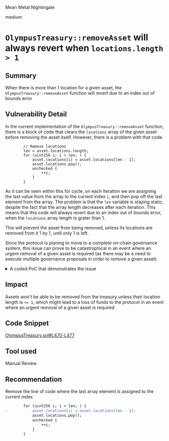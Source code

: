 Mean Metal Nightingale

medium

# `OlympusTreasury::removeAsset` will always revert when `locations.length > 1`

## Summary
When there is more than 1 location for a given asset, the `OlympusTreasury::removeAsset` function will revert due to an index out of bounds error

## Vulnerability Detail
In the current implementation of the `OlympusTreasury::removeAsset` function, there is a block of code that clears the `locations` array of the given asset before removing the asset itself. However, there is a problem with that code.

```solidity
        // Remove locations
        len = asset.locations.length;
        for (uint256 i; i < len; ) {
            asset.locations[i] = asset.locations[len - 1];
            asset.locations.pop();
            unchecked {
                ++i;
            }
        }
```

As it can be seen within this for cycle, on each iteration we are assigning the last value from the array to the current index `i`, and then pop off the last element from the array. The problem is that the `len` variable is staying static, despite the fact that the array length decreases after each iteration. This means that this code will always revert due to an index out of bounds error, when the `locations` array length is grater than 1.

This will prevent the asset from being removed, unless its locations are removed from it 1 by 1, until only 1 is left.

Since the protocol is planing to move to a complete on-chain governance system, this issue can prove to be catastrophical in an event where an urgent removal of a given asset is required (as there may be a need to execute multiple governance proposals in order to remove a given asset).

<details>
<summary>A coded PoC that demonstrates the issue</summary>
<pre>
    function testPoC_removeAsset_withMoreThanOneLocation() public {
        address[] memory locations = new address[](2);
        locations[0] = address(1);
        locations[1] = address(2);<br/>
        vm.prank(godmode);
        TRSRY.addAsset(address(reserve), locations);<br/>
        vm.expectRevert(abi.encodeWithSignature("Panic(uint256)", 0x32)); //the 0x32 panic code corresponds to the IOOB error<br/>
        vm.prank(godmode);
        TRSRY.removeAsset(address(reserve));
    }
</pre>
To run the PoC, add it to the TRSRY.v1_1.t.sol file
</details>

## Impact
Assets won't be able to be removed from the treasury unless their location length is `<= 1`, which might lead to a loss of funds to the protocol in an event where an urgent removal of a given asset is required

## Code Snippet
[OlympusTreasury.sol#L470-L477](https://github.com/sherlock-audit/2023-11-olympus/blob/9c8df76dc9820b4c6605d2e1e6d87dcfa9e50070/bophades/src/modules/TRSRY/OlympusTreasury.sol#L470-L477)

## Tool used

Manual Review

## Recommendation

Remove the line of code where the last array element is assigned to the current index

```diff
        for (uint256 i; i < len; ) {
-           asset.locations[i] = asset.locations[len - 1];
            asset.locations.pop();
            unchecked {
                ++i;
            }
        }
```
